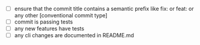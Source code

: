 <!-- checklist = 'pre-commit' -->
- [ ] ensure that the commit title contains a semantic prefix like fix: or feat: or any other [conventional commit type]
- [ ] commit is passing tests
- [ ] any new features have tests 
- [ ] any cli changes are documented in README.md
<!-- checklist = 'pre-commit' -->